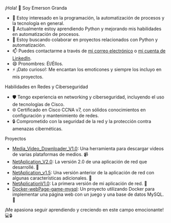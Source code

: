 ¡Hola! 👋 Soy Emerson Granda

- 👀 Estoy interesado en la programación, la automatización de procesos y la tecnología en general.
- 🌱 Actualmente estoy aprendiendo Python y mejorando mis habilidades en automatización de procesos.
- 💞️ Estoy buscando colaborar en proyectos relacionados con Python y automatización.
- 📫 Puedes contactarme a través de [mi correo electrónico](mailto:Emerson199818@outlook.com) o [mi cuenta de LinkedIn](https://www.linkedin.com/in/emersongranda/).
- 😄 Pronombres: Él/Éllos.
- ⚡ ¡Dato curioso!: Me encantan los emoticones y siempre los incluyo en mis proyectos.

Habilidades en Redes y Ciberseguridad

- 🛡️ Tengo experiencia en networking y ciberseguridad, incluyendo el uso de tecnologías de Cisco.
- 🌐 Certificado en Cisco CCNA v7, con sólidos conocimientos en configuración y mantenimiento de redes.
- 🔒 Comprometido con la seguridad de la red y la protección contra amenazas cibernéticas.

Proyectos
- [Media_Video_Downloader_V1.0](https://github.com/emerson199818/Media_Video_Downloader_V1.0): Una herramienta para descargar videos de varias plataformas de medios. 📹
- [NetAplication_V2.0](https://github.com/emerson199818/NetAplication_V2.0): La versión 2.0 de una aplicación de red que desarrollé. 🚀
- [NetAplication_v1.5](https://github.com/emerson199818/NetAplication_v1.5): Una versión anterior de la aplicación de red con algunas características adicionales. 🔄
- [NetAplicationV1.0](https://github.com/emerson199818/NetAplicationV1.0): La primera versión de mi aplicación de red. 🎉
- [Docker-webPage-game-mysql](https://github.com/emerson199818/Docker-webPage-game-mysql): Un proyecto utilizando Docker para implementar una página web con un juego y una base de datos MySQL. 🐳

¡Me apasiona seguir aprendiendo y creciendo en este campo emocionante! 💻🔒
